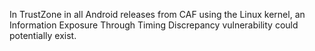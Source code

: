 In TrustZone in all Android releases from CAF using the Linux kernel, an Information Exposure Through Timing Discrepancy vulnerability could potentially exist.